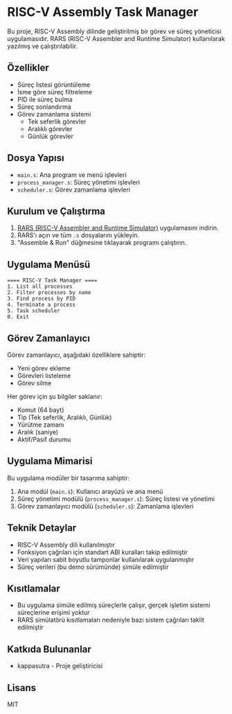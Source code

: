# RISC-V Assembly Task Manager

Bu proje, RISC-V Assembly dilinde geliştirilmiş bir görev ve süreç yöneticisi uygulamasıdır. RARS (RISC-V Assembler and Runtime Simulator) kullanılarak yazılmış ve çalıştırılabilir.

## Özellikler

- Süreç listesi görüntüleme
- İsme göre süreç filtreleme
- PID ile süreç bulma
- Süreç sonlandırma
- Görev zamanlama sistemi
  - Tek seferlik görevler
  - Aralıklı görevler
  - Günlük görevler

## Dosya Yapısı

- `main.s`: Ana program ve menü işlevleri
- `process_manager.s`: Süreç yönetimi işlevleri
- `scheduler.s`: Görev zamanlama işlevleri

## Kurulum ve Çalıştırma

1. [RARS (RISC-V Assembler and Runtime Simulator)](https://github.com/TheThirdOne/rars) uygulamasını indirin.
2. RARS'ı açın ve tüm `.s` dosyalarını yükleyin.
3. "Assemble & Run" düğmesine tıklayarak programı çalıştırın.

## Uygulama Menüsü

```
==== RISC-V Task Manager ====
1. List all processes
2. Filter processes by name
3. Find process by PID
4. Terminate a process
5. Task scheduler
0. Exit
```

## Görev Zamanlayıcı

Görev zamanlayıcı, aşağıdaki özelliklere sahiptir:

- Yeni görev ekleme
- Görevleri listeleme
- Görev silme

Her görev için şu bilgiler saklanır:
- Komut (64 bayt)
- Tip (Tek seferlik, Aralıklı, Günlük)
- Yürütme zamanı
- Aralık (saniye)
- Aktif/Pasif durumu

## Uygulama Mimarisi

Bu uygulama modüler bir tasarıma sahiptir:

1. Ana modül (`main.s`): Kullanıcı arayüzü ve ana menü
2. Süreç yönetimi modülü (`process_manager.s`): Süreç listesi ve yönetimi
3. Görev zamanlayıcı modülü (`scheduler.s`): Zamanlama işlevleri

## Teknik Detaylar

- RISC-V Assembly dili kullanılmıştır
- Fonksiyon çağrıları için standart ABI kuralları takip edilmiştir
- Veri yapıları sabit boyutlu tamponlar kullanılarak uygulanmıştır
- Süreç verileri (bu demo sürümünde) simüle edilmiştir

## Kısıtlamalar

- Bu uygulama simüle edilmiş süreçlerle çalışır, gerçek işletim sistemi süreçlerine erişimi yoktur
- RARS simülatörü kısıtlamaları nedeniyle bazı sistem çağrıları taklit edilmiştir

## Katkıda Bulunanlar

- kappasutra - Proje geliştiricisi

## Lisans

MIT 